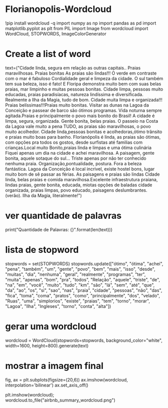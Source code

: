 # Florianopolis-Wordcloud
!pip install wordcloud -q
import numpy as np
import pandas as pd
import matplotlib.pyplot as plt
from PIL import Image
from wordcloud import WordCloud, STOPWORDS, ImageColorGenerator

# Create a list of word
text=("Cidade linda, segura em relação as outras capitais.. Praias maravilhosas. Praias bonitas As praias são lindas!!! O verde em contraste com o mar é fabuloso Cordialidade geral e limpeza da cidade. O sul também tem sua beleza, isso é fato! E Floripa demonstra muito bem com suas belas praias, mar limpinho e muitas pessoas bonitas. Cidade limpa, pessoas muito educadas, praias paradisíacas, natureza lindíssima e diversificada. Realmente a Ilha da Magia, tudo de bom. Cidade muita limpa e organizada!!! Praias belíssimas!!!Praias muito bonitas. Visitar as dunas na Lagoa da Conceição e passear de barco são ótimos programas. Vida noturna sempre agitada.Praias e principalmente o povo mais bonito do Brasil! A cidade é limpa, segura, organizada. Gente bonita, belas praias. O passeio na Costa da Lagoa vale muito a pena TUDO, as praias são maravilhosas, o povo muito acolhedor. Cidade linda,pessoas bonitas e acolhedoras,ótimo trânsito e praias muito boas para banho. Florianópolis é linda, as praias são ótimas, com opções pra todos os gostos, desde surfistas até familias com crianças.Local muito Bonito,praias linda e limpas e uma ótima culinária Fiquei apenas um dia na cidade e achei maravilhosa. A paisagem, gente bonita, aquele sotaque do sul... Triste apenas por não ter conhecido nenhuma praia. Organização,pontualidade, postura. Fora a beleza fantástica. Lagoa da Conceição é local incrivel, existe hostel bons, lugar muito bom de sê passar as férias. As paisagens e praias são lindas Cidade linda, belas praias e comida maravilhosa.Excelente infraestrutura praiana, lindas praias, gente bonita, educada, miotas opções de baladas cidade organizada, praias limpas, povo educado, paisagens deslumbrantes. (verão). Ilha da Magia, literalmente!")
 
 # ver quantidade de palavras
print("Quantidade de Palavras: {}".format(len(text)))

# lista de stopword
stopwords = set(STOPWORDS)
stopwords.update(["ótimo", "ótima", "achei", "pena", "também", "um", "gente", "povo", "bem", "mais", "isso", "desde", "muitas", "dia", "nenhuma", "geral", "realmente", "programas", "ter", "muita", "apenas", "bom", "pra", "todos", "Relação", "aquele", "triste", "de", "na", "em", "você", "muito", "tudo", "km", "são", "lá", "sem", "até", "que", "da", "ao", "os", "si", "sao", "nas", "praia", "cidade", "pessoas", "não", "das", "fica", "toma", "coma", "pratos", "como", "principalmente", "dos", "velado", "Ruas", "uma", "simplorios", "existe", "praias", "tem", "torno", "morar", "Lagoa", "Ilha", "Ingleses", "torno", "conta", "alta"])

# gerar uma wordcloud
wordcloud = WordCloud(stopwords=stopwords,
                      background_color="white",
                      width=1600, height=800).generate(text)

# mostrar a imagem final
fig, ax = plt.subplots(figsize=(20,6))
ax.imshow(wordcloud, interpolation='bilinear')
ax.set_axis_off()

plt.imshow(wordcloud);
wordcloud.to_file("airbnb_summary_wordcloud.png")
